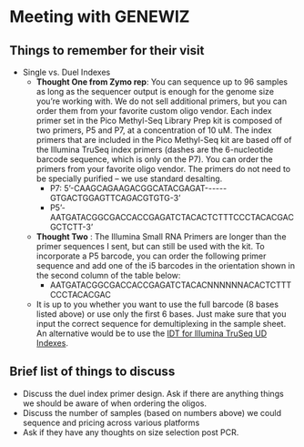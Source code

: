 # Meeting with GENEWIZ


## Things to remember for their visit
 * Single vs. Duel Indexes
    * **Thought One from Zymo rep**: You can sequence up to 96 samples as long as the sequencer output is enough for the genome size you’re working with. We do not sell additional primers, but you can order them from your favorite custom oligo vendor. Each index primer set in the Pico Methyl-Seq Library Prep kit is composed of two primers, P5 and P7, at a concentration of 10 uM. The index primers that are included in the Pico Methyl-Seq kit are based off of the Illumina TruSeq index primers (dashes are the 6-nucleotide barcode sequence, which is only on the P7). You can order the primers from your favorite oligo vendor. The primers do not need to be specially purified – we use standard desalting.
      * P7: 5’-CAAGCAGAAGACGGCATACGAGAT------GTGACTGGAGTTCAGACGTGTG-3’
      * P5’-AATGATACGGCGACCACCGAGATCTACACTCTTTCCCTACACGACGCTCTT-3’
    * **Thought Two** : The Illumina Small RNA Primers are longer than the primer sequences I sent, but can still be used with the kit. To incorporate a P5 barcode, you can order the following primer sequence and add one of the i5 barcodes in the orientation shown in the second column of the table below:
      * AATGATACGGCGACCACCGAGATCTACACNNNNNNACACTCTTTCCCTACACGAC
    * It is up to you whether you want to use the full barcode (8 bases listed above) or use only the first 6 bases. Just make sure that you input the correct sequence for demultiplexing in the sample sheet. An alternative would be to use the [IDT for Illumina TruSeq UD Indexes](https://support.illumina.com/sequencing/sequencing_kits/idt-truseq-dna-rna-udi.html).

## Brief list of things to discuss
  * Discuss the duel index primer design. Ask if there are anything things we should be aware of when ordering the oligos.
  * Discuss the number of samples (based on numbers above) we could sequence and pricing across various platforms
  * Ask if they have any thoughts on size selection post PCR.
